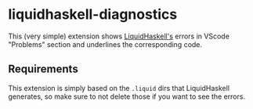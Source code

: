 # liquidhaskell-diagnostics

This (very simple) extension shows [LiquidHaskell's](https://github.com/ucsd-progsys/liquidhaskell) errors in VScode "Problems" section and underlines the corresponding code.

## Requirements

This extension is simply based on the `.liquid` dirs that LiquidHaskell generates, so make sure to not delete those if you want to see the errors.
